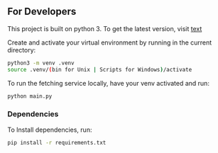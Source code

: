 ## For Developers
This project is built on python 3. To get the latest version, visit [text](https://www.python.org/downloads/)

Create and activate your virtual environment by running in the current directory:
```bash
python3 -m venv .venv
source .venv/(bin for Unix | Scripts for Windows)/activate
```

To run the fetching service locally, have your venv activated and run:
```bash
python main.py
```
### Dependencies
To Install dependencies, run:
```bash
pip install -r requirements.txt
```